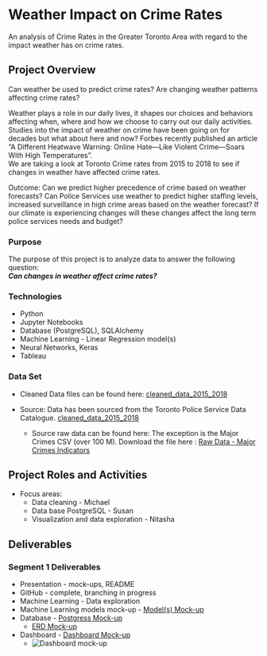 # Weather Impact on Crime Rates
An analysis of Crime Rates in the Greater Toronto Area with regard to the impact weather has on crime rates.

## Project Overview
Can weather be used to predict crime rates? Are changing weather patterns affecting crime rates?  
 
Weather plays a role in our daily lives, it shapes our choices and behaviors affecting when, where and how we choose to carry out our daily activities. Studies into the impact of weather on crime have been going on for decades but what about here and now? Forbes recently published an article “A Different Heatwave Warning: Online Hate—Like Violent Crime—Soars With High Temperatures”.   
We are taking a look at Toronto Crime rates from 2015 to 2018 to see if changes in weather have affected crime rates.

Outcome:  Can we predict higher precedence of crime based on weather forecasts?  Can Police Services use weather to predict higher staffing levels, increased surveillance in high crime areas based on the weather forecast?  If our climate is experiencing changes will these changes affect the long term police services needs and budget?

### Purpose
The purpose of this project is to analyze data to answer the following question:<br>
***Can changes in weather affect crime rates?***

### Technologies

- Python
- Jupyter Notebooks
- Database (PostgreSQL), SQLAlchemy
- Machine Learning - Linear Regression model(s)
- Neural Networks, Keras
- Tableau

### Data Set

* Cleaned Data files can be found here: [cleaned_data_2015_2018](https://github.com/MickMarch/Weather_Impact_On_Crime_Rates/tree/main/cleaned_data_2015_2018)

* Source: Data has been sourced from the Toronto Police Service Data Catalogue. [cleaned_data_2015_2018](https://data.torontopolice.on.ca/pages/catalogue)
    * Source raw data can be found here: The exception is the Major Crimes CSV (over 100 M).  Download the file here : [Raw Data - Major Crimes Indicators](https://data.torontopolice.on.ca/datasets/TorontoPS::major-crime-indicators-open-data/about)

## Project Roles and Activities

* Focus areas:
    * Data cleaning - Michael 
    * Data base PostgreSQL - Susan
    * Visualization and data exploration - Nitasha
  
## Deliverables

### Segment 1 Deliverables
* Presentation      - mock-ups, README
* GitHub            - complete, branching in progress
* Machine Learning  - Data exploration
* Machine Learning models mock-up - [Model(s) Mock-up](https://github.com/MickMarch/Weather_Impact_On_Crime_Rates/tree/main/NN_Model)
* Database          - [Postgress Mock-up](https://github.com/MickMarch/Weather_Impact_On_Crime_Rates/tree/main/PosgreSQL)
    * [ERD Mock-up](https://github.com/MickMarch/Weather_Impact_On_Crime_Rates/blob/main/PosgreSQL/ERD_mockup_Segment1.png)
* Dashboard         - [Dashboard Mock-up](https://github.com/MickMarch/Weather_Impact_On_Crime_Rates/blob/main/Dashboard_Mockup.pptx)
    * ![Dashboard mock-up](https://github.com/MickMarch/Weather_Impact_On_Crime_Rates/blob/main/img/Dashboard_Mockup.png)




